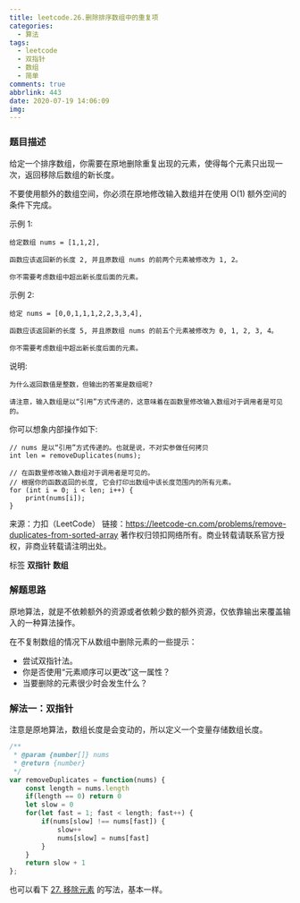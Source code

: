 ```yaml
---
title: leetcode.26.删除排序数组中的重复项
categories:
  - 算法
tags:
  - leetcode
  - 双指针
  - 数组
  - 简单
comments: true
abbrlink: 443
date: 2020-07-19 14:06:09
img:
---
```



<!--
 * @File: 
 * @Author: 张宏亮 - zhl@xiaoniren.cn
 * @Date: 2019-08-18 15:46:12
 * @LastEditors: 张宏亮<zhl@xiaoniren.cn>
 * @LastEditTime: 2019-08-18 17:23:25
 * @Description: file content
 * @Versions: 1.0.0
 -->
### 题目描述

给定一个排序数组，你需要在原地删除重复出现的元素，使得每个元素只出现一次，返回移除后数组的新长度。

不要使用额外的数组空间，你必须在原地修改输入数组并在使用 O(1) 额外空间的条件下完成。

示例 1:
```
给定数组 nums = [1,1,2], 

函数应该返回新的长度 2, 并且原数组 nums 的前两个元素被修改为 1, 2。 

你不需要考虑数组中超出新长度后面的元素。
```
示例 2:
```
给定 nums = [0,0,1,1,1,2,2,3,3,4],

函数应该返回新的长度 5, 并且原数组 nums 的前五个元素被修改为 0, 1, 2, 3, 4。

你不需要考虑数组中超出新长度后面的元素。
```
说明:
```
为什么返回数值是整数，但输出的答案是数组呢?

请注意，输入数组是以“引用”方式传递的，这意味着在函数里修改输入数组对于调用者是可见的。
```
你可以想象内部操作如下:
```
// nums 是以“引用”方式传递的。也就是说，不对实参做任何拷贝
int len = removeDuplicates(nums);

// 在函数里修改输入数组对于调用者是可见的。
// 根据你的函数返回的长度, 它会打印出数组中该长度范围内的所有元素。
for (int i = 0; i < len; i++) {
    print(nums[i]);
}
```
来源：力扣（LeetCode）
链接：https://leetcode-cn.com/problems/remove-duplicates-from-sorted-array
著作权归领扣网络所有。商业转载请联系官方授权，非商业转载请注明出处。

标签 **双指针** **数组**
### 解题思路

原地算法，就是不依赖额外的资源或者依赖少数的额外资源，仅依靠输出来覆盖输入的一种算法操作。

在不复制数组的情况下从数组中删除元素的一些提示：
- 尝试双指针法。
- 你是否使用“元素顺序可以更改”这一属性？
- 当要删除的元素很少时会发生什么？
### 解法一：双指针

注意是原地算法，数组长度是会变动的，所以定义一个变量存储数组长度。
```js
/**
 * @param {number[]} nums
 * @return {number}
 */
var removeDuplicates = function(nums) {
    const length = nums.length
    if(length == 0) return 0
    let slow = 0
    for(let fast = 1; fast < length; fast++) {
        if(nums[slow] !== nums[fast]) {
            slow++
            nums[slow] = nums[fast]
        }
    }
    return slow + 1
};
```

也可以看下 [27. 移除元素](https://github.com/zhl1232/javascript-algorithm/tree/master/solve-problems/27.md) 的写法，基本一样。